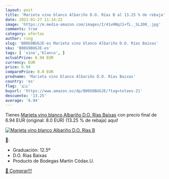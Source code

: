 ```yaml
---
layout: post
title: 'Marieta vino blanco Albariño D.O. Rías B al 13.25 % de rebaja'
date: 2021-01-27 11:14:22
image: 'https://m.media-amazon.com/images/I/41vHNqJ1+fL._SL200_.jpg'
comments: true
category: ofertas
author: ring
slug: 'B00G9BUGJE-es Marieta vino blanco Albariño D.O. Rías Baixas'
sku: 'B00G9BUGJE-es'
tags: [ 'vino','blanco', ]
actualPrice: 6.94 EUR
currency: EUR
price: 6.94
comparePrice: 8.0 EUR
prodname: 'Marieta vino blanco Albariño D.O. Rías Baixas'
country: 'es'
flag: '🇪🇸'
buyurl: 'https://www.amazon.es/dp/B00G9BUGJE/?tag=tolees-21'
descuento: '13.25'
average: '6.94'
---
```


Tienes [Marieta vino blanco Albariño D.O. Rías Baixas](https://www.amazon.es/dp/B00G9BUGJE/?tag=tolees-21) con precio final de  6.94 EUR (original: 8.0 EUR) (13.25 %  de rebaja) aqui!

[![Marieta vino blanco Albariño D.O. Rías B](https://m.media-amazon.com/images/I/41vHNqJ1+fL._SL200_.jpg)](https://www.amazon.es/dp/B00G9BUGJE/?tag=tolees-21)

🔎:

- Graduación: 12.5º
- D.O. Rias Baixas
- Producto de Bodegas Martín Códax.U.

[🛒 Comprar!!!](https://www.amazon.es/dp/B00G9BUGJE/?tag=tolees-21)
